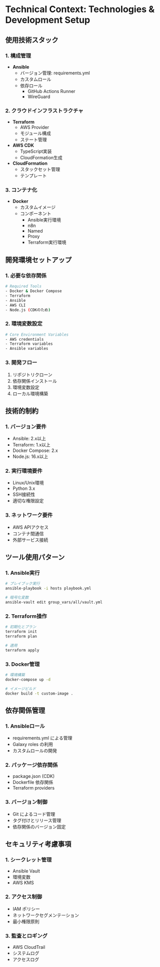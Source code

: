 # Technical Context: Technologies & Development Setup

## 使用技術スタック

### 1. 構成管理
- **Ansible**
  - バージョン管理: requirements.yml
  - カスタムロール
  - 依存ロール
    - GitHub Actions Runner
    - WireGuard

### 2. クラウドインフラストラクチャ
- **Terraform**
  - AWS Provider
  - モジュール構成
  - ステート管理
- **AWS CDK**
  - TypeScript実装
  - CloudFormation生成
- **CloudFormation**
  - スタックセット管理
  - テンプレート

### 3. コンテナ化
- **Docker**
  - カスタムイメージ
  - コンポーネント
    - Ansible実行環境
    - n8n
    - Named
    - Proxy
    - Terraform実行環境

## 開発環境セットアップ

### 1. 必要な依存関係
```bash
# Required Tools
- Docker & Docker Compose
- Terraform
- Ansible
- AWS CLI
- Node.js (CDKのため)
```

### 2. 環境変数設定
```bash
# Core Environment Variables
- AWS credentials
- Terraform variables
- Ansible variables
```

### 3. 開発フロー
1. リポジトリクローン
2. 依存関係インストール
3. 環境変数設定
4. ローカル環境構築

## 技術的制約

### 1. バージョン要件
- Ansible: 2.x以上
- Terraform: 1.x以上
- Docker Compose: 2.x
- Node.js: 16.x以上

### 2. 実行環境要件
- Linux/Unix環境
- Python 3.x
- SSH接続性
- 適切な権限設定

### 3. ネットワーク要件
- AWS APIアクセス
- コンテナ間通信
- 外部サービス接続

## ツール使用パターン

### 1. Ansible実行
```bash
# プレイブック実行
ansible-playbook -i hosts playbook.yml

# 暗号化変数
ansible-vault edit group_vars/all/vault.yml
```

### 2. Terraform操作
```bash
# 初期化とプラン
terraform init
terraform plan

# 適用
terraform apply
```

### 3. Docker管理
```bash
# 環境構築
docker-compose up -d

# イメージビルド
docker build -t custom-image .
```

## 依存関係管理

### 1. Ansibleロール
- requirements.yml による管理
- Galaxy roles の利用
- カスタムロールの開発

### 2. パッケージ依存関係
- package.json (CDK)
- Dockerfile 依存関係
- Terraform providers

### 3. バージョン制御
- Git によるコード管理
- タグ付けとリリース管理
- 依存関係のバージョン固定

## セキュリティ考慮事項

### 1. シークレット管理
- Ansible Vault
- 環境変数
- AWS KMS

### 2. アクセス制御
- IAM ポリシー
- ネットワークセグメンテーション
- 最小権限原則

### 3. 監査とロギング
- AWS CloudTrail
- システムログ
- アクセスログ

